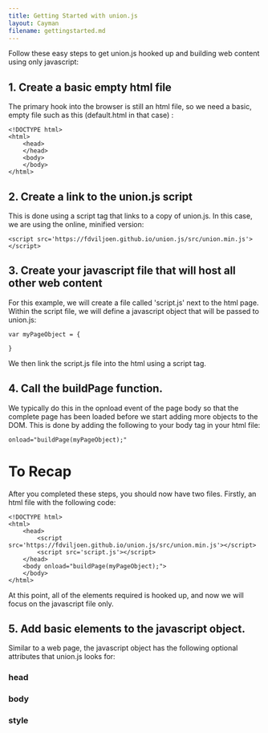 ```yaml
---
title: Getting Started with union.js
layout: Cayman
filename: gettingstarted.md
---
```


Follow these easy steps to get union.js hooked up and building web content using only javascript:

## 1. Create a basic empty html file

The primary hook into the browser is still an html file, so we need a basic, empty file such as this (default.html in that case) :

```
<!DOCTYPE html>
<html>
    <head>        
    </head>
    <body>
    </body>
</html>
```

## 2. Create a link to the union.js script

This is done using a script tag that links to a copy of union.js.  In this case, we are using the online, minified version:

```
<script src='https://fdviljoen.github.io/union.js/src/union.min.js'></script>
```

## 3.  Create your javascript file that will host all other web content

For this example, we will create a file called 'script.js' next to the html page.  Within the script file, we will define a javascript object that will be passed to union.js:

```
var myPageObject = {
    
}
```

We then link the script.js file into the html using a script tag.

## 4. Call the buildPage function.

We typically do this in the opnload event of the page body so that the complete page has been loaded before we start adding more objects to the DOM.  This is done by adding the following to your body tag in your html file:

```
onload="buildPage(myPageObject);"
```

# To Recap
After you completed these steps, you should now have two files.  Firstly, an html file with the following code:

```
<!DOCTYPE html>
<html>
    <head>   
        <script src='https://fdviljoen.github.io/union.js/src/union.min.js'></script>
        <script src='script.js'></script>
    </head>
    <body onload="buildPage(myPageObject);">
    </body>
</html>
```
At this point, all of the elements required is hooked up, and now we will focus on the javascript file only.

## 5. Add basic elements to the javascript object.

Similar to a web page, the javascript object has the following optional attributes that union.js looks for:

### head

### body

### style



